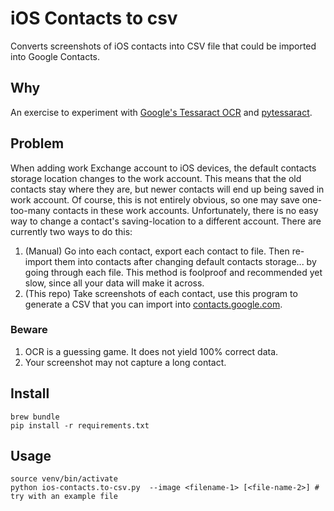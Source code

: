 # iOS Contacts to csv
Converts screenshots of iOS contacts into CSV file that could be imported into Google Contacts.

## Why
An exercise to experiment with [Google's Tessaract OCR](https://github.com/tesseract-ocr/tesseract) and [pytessaract](https://pypi.org/project/pytesseract/).

## Problem
When adding work Exchange account to iOS devices, the default contacts storage location changes to the work account. This means that the old contacts stay where they are, but newer contacts will end up being saved in work account. Of course, this is not entirely obvious, so one may save one-too-many contacts in these work accounts. Unfortunately, there is no easy way to change a contact's saving-location to a different account. There are currently two ways to do this:

1. (Manual) Go into each contact, export each contact to file. Then re-import them into contacts after changing default contacts storage... by going through each file. This method is foolproof and recommended yet slow, since all your data will make it across.
1. (This repo) Take screenshots of each contact, use this program to generate a CSV that you can import into [contacts.google.com](https://contacts.google.com).

### Beware
1. OCR is a guessing game. It does not yield 100% correct data.
2. Your screenshot may not capture a long contact.

## Install
```
brew bundle
pip install -r requirements.txt
```

## Usage
```
source venv/bin/activate
python ios-contacts.to-csv.py  --image <filename-1> [<file-name-2>] # try with an example file
```